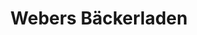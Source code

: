 ---
title: "Webers Bäckerladen"
url: /wuerzburg/webers-baeckerladen-loeffelgasse/
shop: Bäckerei
---